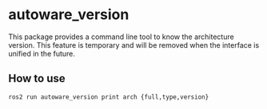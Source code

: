 # autoware_version

This package provides a command line tool to know the architecture version. This feature is temporary and will be removed when the interface is unified in the future.

## How to use

```
ros2 run autoware_version print arch {full,type,version}
```
